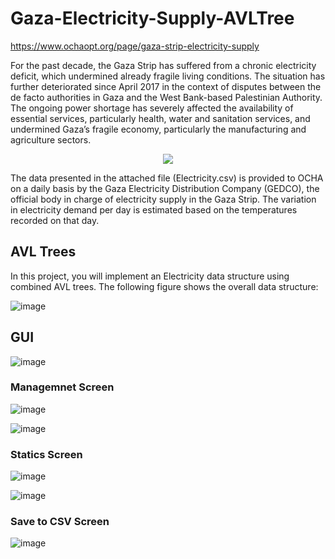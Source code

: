 # Gaza-Electricity-Supply-AVLTree
https://www.ochaopt.org/page/gaza-strip-electricity-supply

For the past decade, the Gaza Strip has suffered from a chronic electricity deficit, which undermined already fragile living conditions. The situation has further deteriorated since April 2017 in the context of disputes between the de facto authorities in Gaza and the West Bank-based Palestinian Authority. The ongoing power shortage has severely affected the availability of essential services, particularly health, water and sanitation services, and undermined Gaza’s fragile economy, particularly the manufacturing and agriculture sectors.

<div align="center">
  <img src="https://github.com/sondosaabed/Gaza-Electricity-Supply-AVLTree/assets/65151701/034c47af-45e7-4249-84b1-cbf81b4ad63e"/>
</div>

The data presented in the attached file (Electricity.csv) is provided to OCHA on a daily basis by the Gaza Electricity Distribution Company (GEDCO), the official body in charge of electricity supply in the Gaza Strip. The variation in electricity demand per day is estimated based on the temperatures recorded on that day.

## AVL Trees

In this project, you will implement an Electricity data structure using combined AVL trees. The following figure shows the overall data structure: 

![image](https://github.com/sondosaabed/Gaza-Electricity-Supply-AVLTree/assets/65151701/0c5e9a26-7937-4bd7-b877-6c5cc9c1e0a3)


## GUI
![image](https://github.com/sondosaabed/Gaza-Electricity-Supply-AVLTree/assets/65151701/ea744733-aa01-4432-8163-d45cb988e7d8)

### Managemnet Screen
![image](https://github.com/sondosaabed/Gaza-Electricity-Supply-AVLTree/assets/65151701/5f1c9daa-e7aa-4a68-a69d-6a6e411d8390)

![image](https://github.com/sondosaabed/Gaza-Electricity-Supply-AVLTree/assets/65151701/82b56e4f-e1d6-494b-bcfa-7988961d36f8)

### Statics Screen
![image](https://github.com/sondosaabed/Gaza-Electricity-Supply-AVLTree/assets/65151701/983d8d35-28ee-4796-a8df-a585ee16c960)

![image](https://github.com/sondosaabed/Gaza-Electricity-Supply-AVLTree/assets/65151701/3e690c06-6f5d-44a5-bfd1-72f6fe90d882)

### Save to CSV Screen
![image](https://github.com/sondosaabed/Gaza-Electricity-Supply-AVLTree/assets/65151701/56730a52-324d-445e-a674-3d708907e682)


